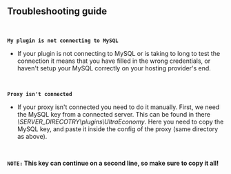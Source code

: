 ## Troubleshooting guide
<br>

**`My plugin is not connecting to MySQL`**
* If your plugin is not connecting to MySQL or is taking to long to test the connection it means that you have filled in the wrong credentials, or haven't setup your MySQL correctly on your hosting provider's end.
<br>

**`Proxy isn't connected`**
* If your proxy isn't connected you need to do it manually.
  First, we need the MySQL key from a connected server. 
  This can be found in there *\SERVER_DIRECOTRY\plugins\UltraEconomy*. 
  Here you need to copy the MySQL key, and paste it inside the config of the proxy (same directory as above).
<br>

**`NOTE:` This key can continue on a second line, so make sure to copy it all!**
